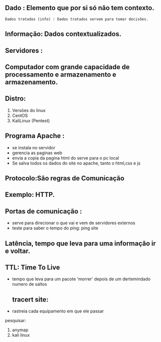 ## Dado : Elemento  que por si só não tem contexto.
    Dados tratados (info) : Dados tratados servem para tomar decisões.
## Informação: Dados contextualizados.

## Servidores :

## Computador com grande capacidade de processamento e armazenamento e armazenamento.

## Distro: 
 1. Versões do linux
 2. CentOS
 3. KaliLinux (Pentest)

## Programa Apache :
 * se instala no servidor
 * gerencia as paginas web
 * envia a copia da pagina html do serve para o pc local
 * Se salva todos os dados do site no apache, tanto o html,css e js

## Protocolo:São regras de Comunicação
## Exemplo: HTTP.

## Portas de comunicação :
 * serve para direcionar o que vai e vem de servidores externos
 * teste para saber o tempo do ping: ping site

## Latência, tempo que leva para uma informação ir e voltar. 

## TTL: Time To Live
 * tempo que leva para um pacote 'morrer' depois de um dertemindado numero de saltos

    ## tracert site: 
 * rastreia cada equipamento em que ele passar


pesquisar: 
1. anymap
2. kali linux



